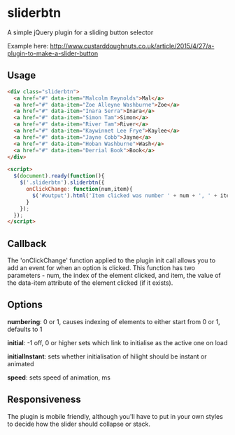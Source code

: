 sliderbtn
=========
A simple jQuery plugin for a sliding button selector

Example here: http://www.custarddoughnuts.co.uk/article/2015/4/27/a-plugin-to-make-a-slider-button

Usage
-----

```html
<div class="sliderbtn">
  <a href="#" data-item="Malcolm Reynolds">Mal</a>
  <a href="#" data-item="Zoe Alleyne Washburne">Zoe</a>
  <a href="#" data-item="Inara Serra">Inara</a>
  <a href="#" data-item="Simon Tam">Simon</a>
  <a href="#" data-item="River Tam">River</a>
  <a href="#" data-item="Kaywinnet Lee Frye">Kaylee</a>
  <a href="#" data-item="Jayne Cobb">Jayne</a>
  <a href="#" data-item="Hoban Washburne">Wash</a>
  <a href="#" data-item="Derrial Book">Book</a>
</div>

<script>
  $(document).ready(function(){
    $('.sliderbtn').sliderbtn({
      onClickChange: function(num,item){
        $('#output').html('Item clicked was number ' + num + ', ' + item);
      }
    });
  });
</script>
```

Callback
--------

The 'onClickChange' function applied to the plugin init call allows you to add an event for when an option is clicked. This function has two parameters - num, the index of the element clicked, and item, the value of the data-item attribute of the element clicked (if it exists).

Options
-------

**numbering**: 0 or 1, causes indexing of elements to either start from 0 or 1, defaults to 1

**initial**: -1 off, 0 or higher sets which link to initialise as the active one on load

**initialInstant**: sets whether initialisation of hilight should be instant or animated

**speed**: sets speed of animation, ms


Responsiveness
--------------

The plugin is mobile friendly, although you'll have to put in your own styles to decide how the slider should collapse or stack.
